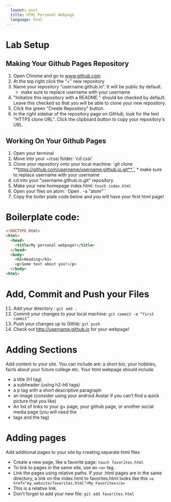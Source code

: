 ```yaml
---
  layout: post
  title: HTML Personal Webpage
  language: html
---
```


# Lab Setup

## Making Your Github Pages Repository
  1. Open Chrome and go to www.github.com
  2. At the top right click the “+” new repository
  3. Name your repository “username.github.io”. It will be public by default.
      * make sure to  replace username with your username
  4. "Initialize this repository with a README " should be checked by default. Leave this checked so that you will be able to clone your new repository.
  5. Click the green "Create Repository" button.  
  6. In the right sidebar of the repository page on GitHub, look for the text "HTTPS clone URL". Click the clipboard button to  copy your repository's URL.

## Working On Your Github Pages  
  1. Open your terminal
  2. Move into your ~/cssi folder: 'cd cssi'
  3. Clone your repository onto your local machine: `git clone **https://github.com/username/username.github.io.git**``
    * make sure to  replace username with your username
  4. cd into your “username.github.io.git” repository
  5. Make your new homepage index.html: `touch index.html`
  6. Open your files on atom: `Open . -a "atom"``
  7. Copy the boiler plate code below and you will have your first html page!

# Boilerplate code:
```html
<!DOCTYPE html>
<html>  
  <head>
    <title>My personal webpage!</title>  
  </head>  
  <body>
    <h1>Heading</h1>
    <p>Some text about you!</p>
  </body>
<html>
```
# Add, Commit and Push your Files
11. Add your directory : `git add .`
12. Commit your changes to your local machine: `git commit -m “first commit”`
13. Push your changes up to Githib: `git push`
14. Check out http://username.github.io for your webpage!

# Adding Sections
Add content to your site. You can include are: a short bio, your hobbies, facts about your future college etc.
Your html webpage should include
+ a title (h1 tag)
+ a subheader (using h2-h6 tags)
+	a p tag with a short descriptive paragraph
+	an image (consider using your android Avatar if you can’t find a quick picture that you like)
+	An list of links to your g+ page, your github page, or another social media page (you will need the <li> tags and the <a> tag)

# Adding pages
Add additional pages to your site by creating separate html files
+ Create a new page, like a favorite page: `touch favorites.html`
+	To link to pages in the same site, use an `<a>` tag.
+	Link the pages using relative paths. If your .html pages are in the same directory,  a link on the index.html to favorites.html looks like this
`<a href="my_website/favorites.html">My Favorites</a>`
+ This is a relative link.
+ Don't forget to add your new file: `git add favorites.html`
